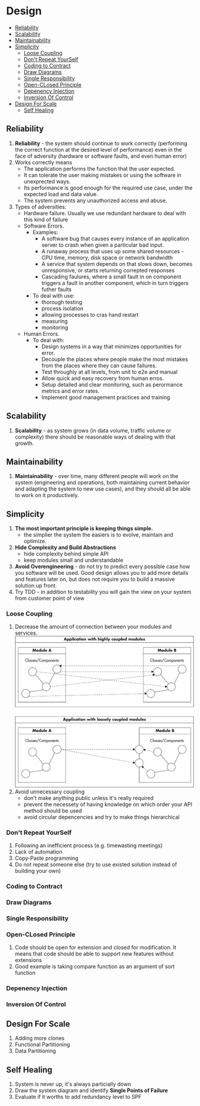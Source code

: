 # Design

* [Reliability](#reliability)
* [Scalability](#scalability)
* [Maintainability](#maintainability)
* [Simplicity](#simplicity)
  + [Loose Coupling](#loose-coupling)
  + [Don't Repeat YourSelf](#dont-repeat-yourself)
  + [Coding to Contract](#coding-to-contract)
  + [Draw Diagrams](#draw-diagrams)
  + [Single Responsibility](#single-responsibility)
  + [Open-CLosed Principle](#open-closed-principle)
  + [Depenency Injection](#depenency-injection)
  + [Inversion Of Control](#inversion-of-control)
* [Design For Scale](#design-for-scale)
  + [Self Healing](#self-healing)

## Reliability
1. **Reliability** - the system should continue to work correctly (performing the correct function at the desired level of performance) even in the face of adversity (hardware or software faults, and even human error)
1. Works correctly means
    * The application performs the function that the user expected.
    * It can tolerate the user making mistakes or using the software in unexprected ways.
    * Its performance is good enough for the required use case, under the expected load and data value.
    * The system prevents any unauthorized access and abuse.
1. Types of adversities:
    * Hardware failure. Usually we use redundant hardware to deal with this kind of failure
    * Software Errors.
        * Examples:
            * A software bug that causes every instance of an application server to crash when given a particular bad input.
            * A runaway process that uses up some shared resources - CPU time, memory, disk space or network bandwidth
            * A service that system depends on that slows down, becomes unresponsive, or starts returning correpted responses
            * Cascading faulures, where a small fault in on component triggers a fault in another component, which in turn triggers futher faults
        * To deal with use:
            * thorough testing
            * process isolation
            * allowing processes to cras hand restart
            * measuring
            * monitoring
    * Human Errors.
        * To deal with:
            * Design systems in a way that minimizes opportunities for error.
            * Decouple the places where people make the most mistakes from the places where they can cause failures.
            * Test throughly at all levels, from unit to e2e and manual
            * Allow quick and easy recovery from human erros.
            * Setup detailed and clear monitoring, such as perormance metrics and error rates.
            * Implement good management practices and training

## Scalability
1. **Scalability** - as system grows (in data volume, traffic volume or complexity) there should be reasonable ways of dealing with that growth.

## Maintainability
1. **Maintainability** - over time, many different people will work on the system (engineering and operations, both maintaining current behavior and adapting the system to new use cases), and they should all be able to work on it productively.

## Simplicity
1. **The most important principle is keeping things simple.**
    * the simplier the system the easiers is to evolve, maintain and optimize.
1. **Hide Complexity and Build Abstractions**
    * hide complexity behind simple API
    * keep modules small and understandable
1. **Avoid Overengineering** -  do not try to predict every possible case how you software will be used. Good design allows you to add more details and features later on, but does not require you to build a massive solution up front.
1. Try TDD - in addition to testability you will gain the view on your system from customer point of view

### Loose Coupling
1. Decrease the amount of connection between your modules and services.
    ![Loose Coupling](./img/loose-coupling.jpg)
1. Avoid unnecessary coupling
    * don't make anything public unless it's really required
    * prevent the necessety of having knowledge on which order your API method should be used
    * avoid circular depencencies and try to make things hierarchical

### Don't Repeat YourSelf
1. Following an inefficient process (e.g. timewasting meetings)
1. Lack of automation
1. Copy-Paste programming
1. Do not repeat someone else (try to use existed solution instead of building your own)

### Coding to Contract

### Draw Diagrams

### Single Responsibility

### Open-CLosed Principle
1. Code should be open for extension and closed for modification. It means that code should be able to support new features without extensions
1. Good example is taking compare function as an argument of sort function

### Depenency Injection

### Inversion Of Control

## Design For Scale
1. Adding more clones
1. Functional Partitioning
1. Data Partitioning

## Self Healing
1. System is never up, it's always particially down
1. Draw the system diagram and identify **Single Points of Failure**
1. Evaluate if it worths to add redundancy level to SPF
